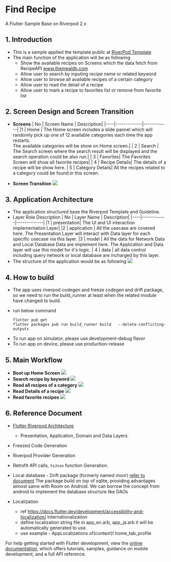 # Find Recipe

A Flutter Sample Base on Riverpod 2.x

## 1. Introduction
* This is a sample applied the template public at [RiverPod Template](https://github.com/monstar-lab-oss/flutter-template-riverpod)
* The main function of the application will be as following
  * Show the available recipes on Screens which the data fetch from RecipeAPI www.themealdb.com
  * Allow user to search by inputing recipe name or related keyword
  * Allow user to browse all available recipes of a certain category
  * Allow user to read the detail of a recipe
  * Allow user to mark a recipe to favorites list or remove from favorite list
## 2. Screen Design and Screen Transition
* **Screens**
  | No | Screen Name | Description|
  |----|-------------|------------|
  |1   | Home        | The Home screen includes a slide pannel which will randomly pick up one of 12 available categories each time the app restarts. <br> The available categories will be show on Home screen.|
  | 2 | Search | The Search screen where the search result will be displayed and the search operation could be also run.|
  | 3 | Favorites| The Favorites Screen will show all favorite recipes|
  | 4 | Recipe Details| The details of a recipe will be show here. 
  | 5 | Category Details| All the recipes related to a category could be found in this screen. 

* **Screen Transition**
![](docs/screen_transition.png)

## 3. Application Architecture
* The application structured base the Riverpod Template and Guideline.
* Layer Role Description
  | No | Layer Name | Description|
  |----|------------|-------------|
  |1   | presentation| The UI and UI interaction implementation Layer|
  |2 | application | All the usecase are covered here. The Presentation Layer will interact with Data layer for each specific usecase via this layer.
  |3 | model | All the data for Network Data and Local Database Data are implement here. The Application and Data layer will use this model for it's logic.
  | 4 | data | all data control including query network or local database are incharged by this layer.
* The structure of the application would be as following
![](docs/application_struct.png)

## 4. How to build
* The app uses riverpod codegen and freeze codegen and drift package, so we need to run the build_runner at least when the related module have changed to build.
- run below command
  ```
  flutter pub get
  flutter packages pub run build_runner build   --delete-conflicting-outputs
  ```
* To run app on simulator, please use development-debug flavor
* To run app on device, please use production-release
## 5. Main Workflow
* **Boot up Home Screen**
  ![](docs/boot_up.svg)
* **Search recipe by keyword**
  ![](docs/search_recipe.svg)
* **Read all recipes of a category**
  ![](docs/read_a_category.svg)  
* **Read Details of a recipe**
  ![](docs/read_recipe_details.svg) 
* **Read favorite recipes**
  ![](docs/read_favorite_list.svg)
  
## 6. Reference Document
- [Flutter Riverpod Architecture](https://codewithandrea.com/articles/flutter-app-architecture-riverpod-introduction/)
  - Presentation, Application, Domain and Data Layers.
- Freezed Code Generation
- Riverpod Provider Generation
- Retrofit API calls, `toJson` function Generation.

- Local database - Drift package (formerly named moor)
 [refer to document](https://drift.simonbinder.eu/docs/getting-started/)
The package build on top of sqlite, providing advantages almost same with Room on Android.
We can borrow the concept from android to implement the database structure like DAOs


- Localization
  - ref https://docs.flutter.dev/development/accessibility-and-localization/  internationalization
  - define localization string file in app_en.arb, app_ja.arb it will be automatically  generated to use.
  - use example - AppLocalizations.of(context)!.home_tab_profile

For help getting started with Flutter development, view the
[online documentation](https://docs.flutter.dev/), which offers tutorials, samples, guidance on
mobile development, and a full API reference.